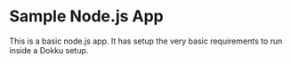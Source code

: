 # Sample Node.js App

This is a basic node.js app. It has setup the very basic requirements to run inside a Dokku setup.